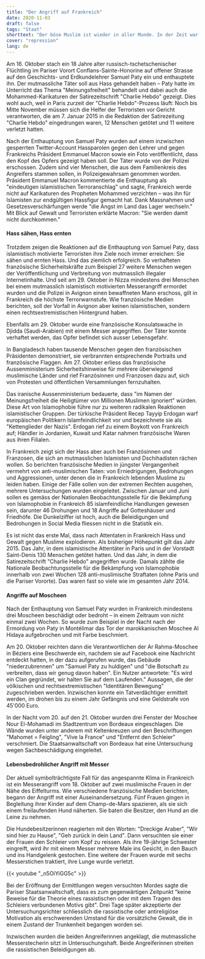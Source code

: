 ```yaml
---
title: "Der Angriff auf Frankreich"
date: 2020-11-03
draft: false
tags: "Staat"
shorttext: "Der böse Muslim ist wieder in aller Munde. In der Zeit war sogar vom Anfriff die Sprache. Wie dämlich darf man eigentlich sein?"
cover: "repression"
lang: de
---
```


Am 16. Oktober stach ein 18 Jahre alter russisch-tschetschenischer Flüchtling im Pariser Vorort Conflans-Sainte-Honorine auf offener Strasse auf den Geschichts- und Erdkundelehrer Samuel Paty ein und enthauptete ihn. Der mutmassliche Täter soll aus Hass gehandelt haben – Paty hatte im Unterricht das Thema "Meinungsfreiheit" behandelt und dabei auch die Mohammed-Karikaturen der Satirezeitschrift "Charlie Hebdo" gezeigt. Dies wohl auch, weil in Paris zurzeit der "Charlie Hebdo"-Prozess läuft: Noch bis Mitte November müssen sich die Helfer der Terroristen vor Gericht verantworten, die am 7. Januar 2015 in die Redaktion der Satirezeitung "Charlie Hebdo" eingedrungen waren, 12 Menschen getötet und 11 weitere verletzt hatten.

Nach der Enthauptung von Samuel Paty wurden auf einem inzwischen gesperrten Twitter-Account Hassparolen gegen den Lehrer und gegen Frankreichs Präsident Emmanuel Macron sowie ein Foto veröffentlicht, dass den Kopf des Opfers gezeigt haben soll. Der Täter wurde von der Polizei erschossen. Zudem sind vier Menschen, die aus dem Familienkreis des Angreifers stammen sollen, in Polizeigewahrsam genommen worden. Präsident Emmanuel Macron kommentierte die Enthauptung als "eindeutigen islamistischen Terroranschlag" und sagte, Frankreich werde nicht auf Karikaturen des Propheten Mohammed verzichten – was ihn für Islamisten zur endgültigen Hassfigur gemacht hat. Dank Massnahmen und Gesetzesverschärfungen werde "die Angst im Land das Lager wechseln." Mit Blick auf Gewalt und Terroristen erklärte Macron: "Sie werden damit nicht durchkommen."

#### Hass sähen, Hass ernten

Trotzdem zeigen die Reaktionen auf die Enthauptung von Samuel Paty, dass islamistisch motivierte Terroristen ihre Ziele noch immer erreichen: Sie sähen und ernten Hass. Und das ziemlich erfolgreich. So verhafteten französische Sicherheitskräfte zum Beispiel 27 weitere Menschen wegen der Veröffentlichung und Verbreitung von mutmasslich illegaler Internetinhalte. Und seit am 29. Oktober in Nizza mindestens drei Menschen bei einem mutmasslich islamistisch motivierten Messerangriff ermordet wurden und die Polizei in Avignon einen bewaffneten Mann erschoss, gilt in Frankreich die höchste Terrorwarnstufe. Wie französische Medien berichten, soll der Vorfall in Avignon aber keinen islamistischen, sondern einen rechtsextremistischen Hintergrund haben.

Ebenfalls am 29. Oktober wurde eine französische Konsulatswache in Djidda (Saudi-Arabien) mit einem Messer angegriffen. Der Täter konnte verhaftet werden, das Opfer befindet sich ausser Lebensgefahr.

In Bangladesch haben tausende Menschen gegen den französischen Präsidenten demonstriert, sie verbrannten entsprechende Portraits und französische Flaggen. Am 27. Oktober erliess das französische Aussenministerium Sicherheitshinweise für mehrere überwiegend muslimische Länder und rief Französinnen und Franzosen dazu auf, sich von Protesten und öffentlichen Versammlungen fernzuhalten.

Das iranische Aussenministerium bedauerte, dass "im Namen der Meinungsfreiheit die Heiligtümer von Millionen Muslimen ignoriert" würden. Diese Art von Islamophobie führe nur zu weiteren radikalen Reaktionen islamistischer Gruppen. Der türkische Präsident Recep Tayyip Erdogan warf europäischen Politikern Islamfeindlichkeit vor und bezeichnete sie als "Kettenglieder der Nazis". Erdogan rief zu einem Boykott von Frankreich auf; Händler in Jordanien, Kuwait und Katar nahmen französische Waren aus ihren Filialen.

In Frankreich zeigt sich der Hass aber auch bei Französinnen und Franzosen, die sich an mutmasslichen Islamisten und Dschihadisten rächen wollen. So berichten französische Medien in jüngster Vergangenheit vermehrt von anti-muslimischen Taten: von Erniedrigungen, Bedrohungen und Aggressionen, unter denen die in Frankreich lebenden Muslime zu leiden haben. Einige der Fälle sollen von der extremen Rechten ausgehen, mehrere Untersuchungen wurden eingeleitet. Zwischen Januar und Juni sollen es gemäss der Nationalen Beobachtungsstelle für die Bekämpfung von Islamophobie in Frankreich 85 islamfeindliche Handlungen gewesen sein, darunter 46 Drohungen und 18 Angriffe auf Gotteshäuser und Friedhöfe. Die Dunkelziffer ist hoch, auch die Beleidigungen und Bedrohungen in Social Media fliessen nicht in die Statistik ein.

Es ist nicht das erste Mal, dass nach Attentaten in Frankreich Hass und Gewalt gegen Muslime explodieren. Als bisheriger Höhepunkt gilt das Jahr 2015. Das Jahr, in dem islamistische Attentäter in Paris und in der Vorstadt Saint-Denis 130 Menschen getötet hatten. Und das Jahr, in dem die Satirezeitschrift "Charlie Hebdo" angegriffen wurde. Damals zählte die Nationale Beobachtungsstelle für die Bekämpfung von Islamophobie innerhalb von zwei Wochen 128 anti-muslimische Straftaten (ohne Paris und die Pariser Vororte). Das waren fast so viele wie im gesamten Jahr 2014.

#### Angriffe auf Moscheen

Nach der Enthauptung von Samuel Paty wurden in Frankreich mindestens drei Moscheen beschädigt oder bedroht – in einem Zeitraum von nicht einmal zwei Wochen. So wurde zum Beispiel in der Nacht nach der Ermordung von Paty in Montélimar das Tor der marokkanischen Moschee Al Hidaya aufgebrochen und mit Farbe beschmiert.

Am 20. Oktober reichten dann die Verantwortlichen der Ar Rahma-Moschee in Béziers eine Beschwerde ein, nachdem sie auf Facebook eine Nachricht entdeckt hatten, in der dazu aufgerufen wurde, das Gebäude "niederzubrennen" um "Samuel Paty zu huldigen" und "die Botschaft zu verbreiten, dass wir genug davon haben". Ein Nutzer antwortete: "Es wird ein Clan gegründet, wir halten Sie auf dem Laufenden." Aussagen, die der völkischen und rechtsextremistischen "Identitären Bewegung" zugeschrieben werden. Inzwischen konnte ein Tatverdächtiger ermittelt werden, im drohen bis zu einem Jahr Gefängnis und eine Geldstrafe von 45'000 Euro.

In der Nacht vom 20. auf den 21. Oktober wurden drei Fenster der Moschee Nour El-Mohamadi im Stadtzentrum von Bordeaux eingeschlagen. Die Wände wurden unter anderem mit Keltenkreuzen und den Beschriftungen "Mahomet = Feigling", "Vive la France" und "Entfernt den Schleier" verschmiert. Die Staatsanwaltschaft von Bordeaux hat eine Untersuchung wegen Sachbeschädigung eingeleitet.

#### Lebensbedrohlicher Angriff mit Messer

Der aktuell symbolträchtigste Fall für das angespannte Klima in Frankreich ist ein Messerangriff vom 18. Oktober auf zwei muslimische Frauen in der Nähe des Eiffelturms. Wie verschiedene französische Medien berichten, begann der Angriff mit einer Auseinandersetzung. Fünf Frauen gingen in Begleitung ihrer Kinder auf dem Champ-de-Mars spazieren, als sie sich einem freilaufenden Hund näherten. Sie baten die Besitzer, den Hund an die Leine zu nehmen.

Die Hundebesitzerinnen reagierten mit den Worten: "Dreckige Araber", "Wir sind hier zu Hause", "Geh zurück in dein Land". Dann versuchten sie einer der Frauen den Schleier vom Kopf zu reissen. Als ihre 19-jährige Schwester eingreift, wird ihr mit einem Messer mehrere Male ins Gesicht, in den Bauch und ins Handgelenk gestochen. Eine weitere der Frauen wurde mit sechs Messerstichen traktiert, ihre Lunge wurde verletzt.

{{< youtube "_n5OiYiGG5c" >}}

Bei der Eröffnung der Ermittlungen wegen versuchten Mordes sagte die Pariser Staatsanwaltschaft, dass es zum gegenwärtigen Zeitpunkt "keine Beweise für die Theorie eines rassistischen oder mit dem Tragen des Schleiers verbundenen Motivs gibt". Drei Tage später akzeptierte der Untersuchungsrichter schliesslich die rassistische oder antireligiöse Motivation als erschwerenden Umstand für die vorsätzliche Gewalt, die in einem Zustand der Trunkenheit begangen worden sei.

Inzwischen wurden die beiden Angreiferinnen angeklagt, die mutmassliche Messerstecherin sitzt in Untersuchungshaft. Beide Angreiferinnen streiten die rassistischen Beleidigungen ab.

